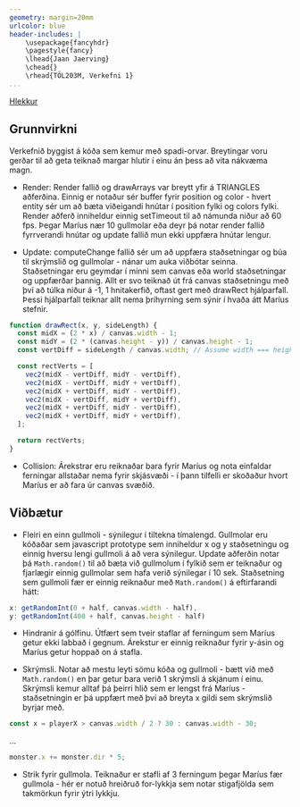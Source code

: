 ```yaml
---
geometry: margin=20mm
urlcolor: blue
header-includes: |
    \usepackage{fancyhdr}
    \pagestyle{fancy}
    \lhead{Jaan Jaerving}
    \chead{}
    \rhead{TÖL203M, Verkefni 1}
...
```


[Hlekkur](https://anjrv.github.io/v1/)

## Grunnvirkni

Verkefnið byggist á kóða sem kemur með spadi-orvar. Breytingar voru gerðar til að geta teiknað margar hlutir í einu án þess að vita nákvæma magn.

* Render: Render fallið og drawArrays var breytt yfir á TRIANGLES aðferðina. Einnig er notaður sér buffer fyrir position og color - hvert entity sér um að bæta viðeigandi hnútar í position fylki og colors fylki. Render aðferð inniheldur einnig setTimeout til að námunda niður að 60 fps. Þegar Maríus nær 10 gullmolar eða deyr þá notar render fallið fyrrverandi hnútar og update fallið mun ekki uppfæra hnútar lengur.

* Update: computeChange fallið sér um að uppfæra staðsetningar og búa til skrýmslið og gullmolar - nánar um auka viðbótar seinna. Staðsetningar eru geymdar í minni sem canvas eða world staðsetningar og uppfærðar þannig. Allt er svo teiknað út frá canvas staðsetningu með því að túlka niður á -1, 1 hnitakerfið, oftast gert með drawRect hjálparfall. Þessi hjálparfall teiknar allt nema þríhyrning sem sýnir í hvaða átt Maríus stefnir.

```javascript
function drawRect(x, y, sideLength) {
  const midX = (2 * x) / canvas.width - 1;
  const midY = (2 * (canvas.height - y)) / canvas.height - 1;
  const vertDiff = sideLength / canvas.width; // Assume width === height

  const rectVerts = [
    vec2(midX - vertDiff, midY - vertDiff),
    vec2(midX - vertDiff, midY + vertDiff),
    vec2(midX + vertDiff, midY - vertDiff),
    vec2(midX - vertDiff, midY + vertDiff),
    vec2(midX + vertDiff, midY - vertDiff),
    vec2(midX + vertDiff, midY + vertDiff),
  ];

  return rectVerts;
}
```

* Collision: Árekstrar eru reiknaðar bara fyrir Maríus og nota einfaldar ferningar allstaðar nema fyrir skjásvæði - í þann tilfelli er skoðaður hvort Maríus er að fara úr canvas svæðið.

## Viðbætur

* Fleiri en einn gullmoli - sýnilegur í tiltekna tímalengd. Gullmolar eru kóðaðar sem javascript prototype sem inniheldur x og y staðsetningu og einnig hversu lengi gullmoli á að vera sýnilegur. Update aðferðin notar þá `Math.random()` til að bæta við gullmolum í fylkið sem er teiknaður og fjarlægir einnig gullmolar sem hafa verið sýnilegar í 10 sek. Staðsetning sem gullmoli fær er einnig reiknaður með `Math.random()` á eftirfarandi hátt:

```javascript
x: getRandomInt(0 + half, canvas.width - half),
y: getRandomInt(400 + half, canvas.height - half)
```

* Hindranir á gólfinu. Útfært sem tveir staflar af ferningum sem Maríus getur ekki labbað í gegnum. Árekstur er einnig reiknaður fyrir y-ásin og Maríus getur hoppað on á stafla.

* Skrýmsli. Notar að mestu leyti sömu kóða og gullmoli - bætt við með `Math.random()` en þar getur bara verið 1 skrýmsli á skjánum í einu. Skrýmsli kemur alltaf þá þeirri hlið sem er lengst frá Maríus - staðsetningin er þá uppfært með því að breyta x gildi sem skrýmslið byrjar með.

```javascript
const x = playerX > canvas.width / 2 ? 30 : canvas.width - 30;
```
...
```javascript
monster.x += monster.dir * 5;
```

* Strik fyrir gullmola. Teiknaður er stafli af 3 ferningum þegar Maríus fær gullmola - hér er notuð hreiðruð for-lykkja sem notar stigafjölda sem takmörkun fyrir ýtri lykkju.
